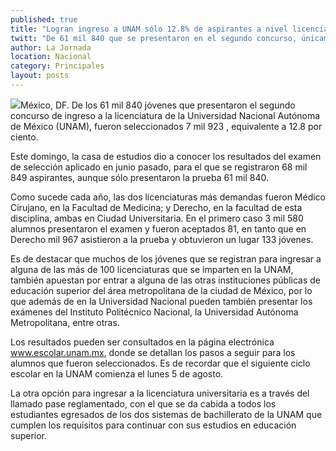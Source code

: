 ```yaml
---
published: true
title: "Logran ingreso a UNAM sólo 12.8% de aspirantes a nivel licenciatura"
twitt: "De 61 mil 840 que se presentaron en el segundo concurso, únicamente 7 mil 923 fueron aceptados."
author: La Jornada
location: Nacional
category: Principales
layout: posts
---
```


![](http://i.imgur.com/DmV5PDxm.jpg)México, DF. De los 61 mil 840 jóvenes que presentaron el segundo concurso de ingreso a la licenciatura de la Universidad Nacional Autónoma de México (UNAM), fueron seleccionados 7 mil 923 , equivalente a 12.8 por ciento.

Este domingo, la casa de estudios dio a conocer los resultados del examen de selección aplicado en junio pasado, para el que se registraron 68 mil 849 aspirantes, aunque sólo presentaron la prueba 61 mil 840.

Como sucede cada año, las dos licenciaturas más demandas fueron Médico Cirujano, en la Facultad de Medicina; y Derecho, en la facultad de esta disciplina, ambas en Ciudad Universitaria. En el primero caso 3 mil 580 alumnos presentaron el examen y fueron aceptados 81, en tanto que en Derecho mil 967 asistieron a la prueba y obtuvieron un lugar 133 jóvenes.

Es de destacar que muchos de los jóvenes que se registran para ingresar a alguna de las más de 100 licenciaturas que se imparten en la UNAM, también apuestan por entrar a alguna de las otras instituciones públicas de educación superior del área metropolitana de la ciudad de México, por lo que además de en la Universidad Nacional pueden también presentar los exámenes del Instituto Politécnico Nacional, la Universidad Autónoma Metropolitana, entre otras.

Los resultados pueden ser consultados en la página electrónica www.escolar.unam.mx, donde se detallan los pasos a seguir para los alumnos que fueron seleccionados. Es de recordar que el siguiente ciclo escolar en la UNAM comienza el lunes 5 de agosto.

La otra opción para ingresar a la licenciatura universitaria es a través del llamado pase reglamentado, con el que se da cabida a todos los estudiantes egresados de los dos sistemas de bachillerato de la UNAM que cumplen los requisitos para continuar con sus estudios en educación superior.
